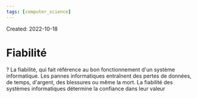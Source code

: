 ```yaml
---
tags: [computer_science] 
---
```

Created: 2022-10-18

# Fiabilité
?
La fiabilité, qui fait référence au bon fonctionnement d'un système informatique. Les pannes informatiques entraînent des pertes de données, de temps, d'argent, des blessures ou même la mort. La fiabilité des systèmes informatiques détermine la confiance dans leur valeur
<!--SR:!2023-09-01,165,210-->